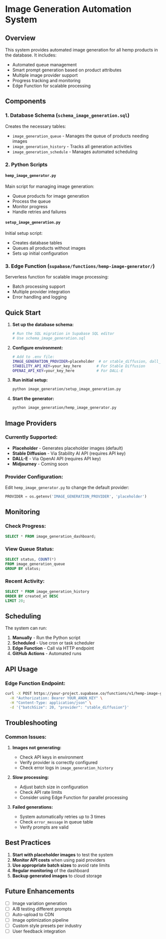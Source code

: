 # Image Generation Automation System

## Overview

This system provides automated image generation for all hemp products in the database. It includes:

- Automated queue management
- Smart prompt generation based on product attributes
- Multiple image provider support
- Progress tracking and monitoring
- Edge Function for scalable processing

## Components

### 1. Database Schema (`schema_image_generation.sql`)

Creates the necessary tables:
- `image_generation_queue` - Manages the queue of products needing images
- `image_generation_history` - Tracks all generation activities
- `image_generation_schedule` - Manages automated scheduling

### 2. Python Scripts

#### `hemp_image_generator.py`
Main script for managing image generation:
- Queue products for image generation
- Process the queue
- Monitor progress
- Handle retries and failures

#### `setup_image_generation.py`
Initial setup script:
- Creates database tables
- Queues all products without images
- Sets up initial configuration

### 3. Edge Function (`supabase/functions/hemp-image-generator/`)

Serverless function for scalable image processing:
- Batch processing support
- Multiple provider integration
- Error handling and logging

## Quick Start

1. **Set up the database schema:**
   ```bash
   # Run the SQL migration in Supabase SQL editor
   # Use schema_image_generation.sql
   ```

2. **Configure environment:**
   ```bash
   # Add to .env file:
   IMAGE_GENERATION_PROVIDER=placeholder  # or stable_diffusion, dall_e
   STABILITY_API_KEY=your_key_here       # For Stable Diffusion
   OPENAI_API_KEY=your_key_here          # For DALL-E
   ```

3. **Run initial setup:**
   ```bash
   python image_generation/setup_image_generation.py
   ```

4. **Start the generator:**
   ```bash
   python image_generation/hemp_image_generator.py
   ```

## Image Providers

### Currently Supported:
- **Placeholder** - Generates placeholder images (default)
- **Stable Diffusion** - Via Stability AI API (requires API key)
- **DALL-E** - Via OpenAI API (requires API key)
- **Midjourney** - Coming soon

### Provider Configuration:

Edit `hemp_image_generator.py` to change the default provider:
```python
PROVIDER = os.getenv('IMAGE_GENERATION_PROVIDER', 'placeholder')
```

## Monitoring

### Check Progress:
```sql
SELECT * FROM image_generation_dashboard;
```

### View Queue Status:
```sql
SELECT status, COUNT(*) 
FROM image_generation_queue 
GROUP BY status;
```

### Recent Activity:
```sql
SELECT * FROM image_generation_history 
ORDER BY created_at DESC 
LIMIT 20;
```

## Scheduling

The system can run:
1. **Manually** - Run the Python script
2. **Scheduled** - Use cron or task scheduler
3. **Edge Function** - Call via HTTP endpoint
4. **GitHub Actions** - Automated runs

## API Usage

### Edge Function Endpoint:
```bash
curl -X POST https://your-project.supabase.co/functions/v1/hemp-image-generator \
  -H "Authorization: Bearer YOUR_ANON_KEY" \
  -H "Content-Type: application/json" \
  -d '{"batchSize": 20, "provider": "stable_diffusion"}'
```

## Troubleshooting

### Common Issues:

1. **Images not generating:**
   - Check API keys in environment
   - Verify provider is correctly configured
   - Check error logs in `image_generation_history`

2. **Slow processing:**
   - Adjust batch size in configuration
   - Check API rate limits
   - Consider using Edge Function for parallel processing

3. **Failed generations:**
   - System automatically retries up to 3 times
   - Check `error_message` in queue table
   - Verify prompts are valid

## Best Practices

1. **Start with placeholder images** to test the system
2. **Monitor API costs** when using paid providers
3. **Use appropriate batch sizes** to avoid rate limits
4. **Regular monitoring** of the dashboard
5. **Backup generated images** to cloud storage

## Future Enhancements

- [ ] Image variation generation
- [ ] A/B testing different prompts
- [ ] Auto-upload to CDN
- [ ] Image optimization pipeline
- [ ] Custom style presets per industry
- [ ] User feedback integration